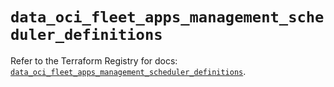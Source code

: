 # `data_oci_fleet_apps_management_scheduler_definitions`

Refer to the Terraform Registry for docs: [`data_oci_fleet_apps_management_scheduler_definitions`](https://registry.terraform.io/providers/oracle/oci/6.18.0/docs/data-sources/fleet_apps_management_scheduler_definitions).

